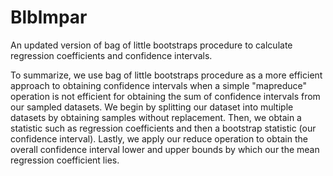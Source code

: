 # Blblmpar
An updated version of bag of little bootstraps procedure to calculate regression coefficients and confidence intervals.

To summarize, we use bag of little bootstraps procedure as a more efficient approach to obtaining confidence intervals when a simple "mapreduce" operation is not efficient for obtaining the sum of confidence intervals from our sampled datasets. We begin by splitting our dataset into multiple datasets by obtaining samples without replacement. Then, we obtain a statistic such as regression coefficients and then a bootstrap statistic (our confidence interval). Lastly, we apply our reduce operation to obtain the overall confidence interval lower and upper bounds by which our the mean regression coefficient lies.
